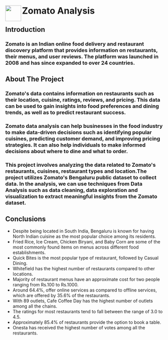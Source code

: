 <div class="container">
      <div class="image">
        <img src="https://upload.wikimedia.org/wikipedia/commons/7/75/Zomato_logo.png" float="left" align="left" height="50" width="50">
      </div>
      <div class="text">
        <h1 align="centre">Zomato Analysis</h1>
      </div>
    </div>
    <h2>Introduction</h2>
    <h3>Zomato is an Indian online food delivery and restaurant discovery platform that provides information on restaurants, their menus, and user reviews. The platform was launched in 2008 and has since expanded to over 24 countries.

</h3>
    <h2>About The Project</h2>
    <h3>Zomato's data contains information on restaurants such as their location, cuisine, ratings, reviews, and pricing. This data can be used to gain insights into food preferences and dining trends, as well as to predict restaurant success.</h3>

<h3>
Zomato data analysis can help businesses in the food industry to make data-driven decisions such as identifying popular cuisines, predicting customer demand, and improving pricing strategies. It can also help individuals to make informed decisions about where to dine and what to order.
</h3>
<h3>
 <h3>This project involves analyzing the data related to Zomato's restaurants, cuisines, restaurant types and location.The project utilizes Zomato's Bengaluru public dataset to collect data.
In the analysis, we can use techniques from Data Analysis such as data cleaning, data exploration and visualization to extract meaningful insights from the Zomato dataset.
</h3>


</h3>
<h2>Conclusions</h2>
<ul>
  <li>Despite being located in South India, Bengaluru is known for having North Indian cuisine as the most popular choice among its residents.</li>
  <li>Fried Rice, Ice Cream, Chicken Biryani, and Baby Corn are some of the most commonly found items on menus across different food establishments.</li>
  <li>Quick Bites is the most popular type of restaurant, followed by Casual Dining.</li>
  <li>Whitefield has the highest number of restaurants compared to other locations.</li>
  <li>Majority of restaurant menus have an approximate cost for two people ranging from Rs.100 to Rs.1000.</li>
  <li>Around 64.4%, offer online services as compared to offline services, which are offered by 35.6% of the restaurants.</li>
  <li>With 89 outlets, Cafe Coffee Day has the highest number of outlets among all the chains.</li>
  <li>The ratings for most restaurants tend to fall between the range of 3.0 to 4.5.</li>
  <li>Approximately 85.4% of restaurants provide the option to book a table.</li>
   <li>Onesta has received the highest number of votes among all the restaurants.</li>
</ul>  
